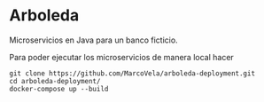 # Arboleda

Microservicios en Java para un banco ficticio.

Para poder ejecutar los microservicios de manera local hacer
```shell
git clone https://github.com/MarcoVela/arboleda-deployment.git
cd arboleda-deployment/
docker-compose up --build
```